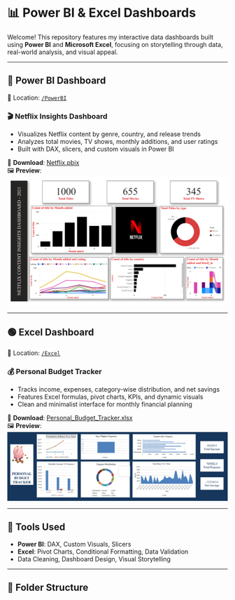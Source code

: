 # 📊 Power BI & Excel Dashboards

Welcome! This repository features my interactive data dashboards built using **Power BI** and **Microsoft Excel**, focusing on storytelling through data, real-world analysis, and visual appeal.

---

## 🔶 Power BI Dashboard

📁 Location: [`/PowerBI`](./PowerBI)

### 🎬 Netflix Insights Dashboard
- Visualizes Netflix content by genre, country, and release trends
- Analyzes total movies, TV shows, monthly additions, and user ratings
- Built with DAX, slicers, and custom visuals in Power BI

📎 **Download**: [Netflix.pbix](./PowerBI/Netflix.pbix)  
🖼️ **Preview**:  
![Netflix Dashboard](./PowerBI/NETFLIX%20DASHBOARD.png)

---

## 🟢 Excel Dashboard

📁 Location: [`/Excel`](./Excel)

### 💰 Personal Budget Tracker
- Tracks income, expenses, category-wise distribution, and net savings
- Features Excel formulas, pivot charts, KPIs, and dynamic visuals
- Clean and minimalist interface for monthly financial planning

📎 **Download**: [Personal_Budget_Tracker.xlsx](./Excel/Personal_Budget_Tracker.xlsx)  
🖼️ **Preview**:  
![Budget Tracker](./Excel/Personal%20Budget%20Tracker.png)

---

## 🧰 Tools Used
- **Power BI**: DAX, Custom Visuals, Slicers
- **Excel**: Pivot Charts, Conditional Formatting, Data Validation
- Data Cleaning, Dashboard Design, Visual Storytelling

---

## 📁 Folder Structure


